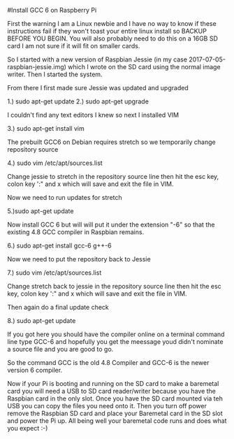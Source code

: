 #Install GCC 6 on Raspberry Pi

First the warning I am a Linux newbie and I have no way to know if these instructions fail if they won't toast your entire linux install so BACKUP BEFORE YOU BEGIN. You will also probably need to do this on a 16GB SD card I am not sure if it will fit on smaller cards.
>
So I started with a new version of Raspbian Jessie (in my case
2017-07-05-raspbian-jessie.img) which I wrote on the SD card using the normal image writer. Then I started the system.
>
From there I first made sure Jessie was updated and upgraded
>
1.) sudo apt-get update
2.) sudo apt-get upgrade
>
I couldn't find any text editors I knew so next I installed VIM
>
3.) sudo apt-get install vim
>
The prebuilt GCC6 on Debian requires stretch so we temporarily change repository source
>
4.) sudo vim /etc/apt/sources.list
>
Change jessie to stretch in the repository source line then hit the esc key, colon key ':" and x which will save and exit the file in VIM.
>
Now we need to run updates for stretch
>
5.)sudo apt-get update
>
Now install GCC 6 but will will put it under the extension "-6" so that the existing 4.8 GCC compiler in Raspbian remains.
>
6.) sudo apt-get install gcc-6 g++-6
>
Now we need to put the repository back to Jessie
>
7.) sudo vim /etc/apt/sources.list
>
Change stretch back to jessie in the repository source line then hit the esc key, colon key ':" and x which will save and exit the file in VIM.
>
Then again do a final update check
>
8.) sudo apt-get update
>
If you got here you should have the compiler online on a terminal command line type GCC-6 and hopefully you get the meessage youd didn't nominate a source file and you are good to go.
>
So the command GCC is the old 4.8 Compiler and GCC-6 is the newer version 6 compiler.
>
Now if your Pi is booting and running on the SD card to make a baremetal card you will need a USB to SD card reader/writer because you have the Raspbian card in the only slot. Once you have the SD card mounted via teh USB you can copy the files you need onto it. Then you turn off power remove the Raspbian SD card and place your Baremetal card in the SD slot and power the Pi up. All being well your baremetal code runs and does what you expect :-) 
